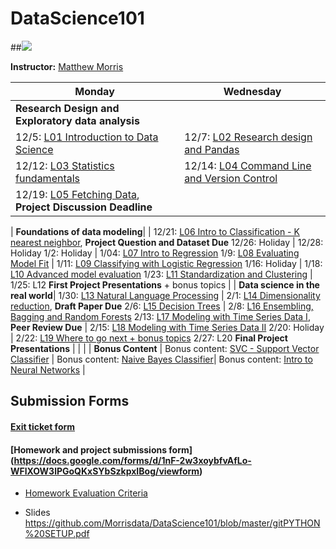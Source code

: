 # DataScience101

##![](https://ga-core.s3.amazonaws.com/production/uploads/program/default_image/1560/thumb_data_science.jpg)


<b/>Instructor:</b> <a href="https://www.linkedin.com/in/matthew-morris-4a58b72b/">Matthew Morris</a>

<!-- **Note:** Prior to the first day of class complete the 10-15 hours of pre-work in order to be properly prepared for class [(prework)](https://gist.github.com/kevinmcalear/9e5625d5eac58fe35de8#account) -->

Monday | Wednesday
--- | ---
**Research Design and Exploratory data analysis**|
12/5: [L01 Introduction to Data Science](#class-1) | 12/7: [L02 Research design and Pandas](#research-design)
12/12: [L03 Statistics fundamentals](#stat_fund) | 12/14: [L04 Command Line and Version Control](#command-line)
12/19: [L05 Fetching Data](#fetching-data), **Project Discussion Deadline** | 
 | 
**Foundations of data modeling**|
 | 12/21: [L06 Intro to Classification - K nearest neighbor](#knn), **Project Question and Dataset Due**
12/26: Holiday | 12/28: Holiday
1/2: Holiday | 1/04: [L07 Intro to Regression](#intro-to-regression)
1/9: [L08 Evaluating Model Fit](#evaluating-fit) | 1/11: [L09 Classifying with Logistic Regression](#logistic-regression)
1/16: Holiday | 1/18: [L10 Advanced model evaluation](#advanced-model)
1/23: [L11 Standardization and Clustering](#clustering) | 1/25: L12 **First Project Presentations** + bonus topics | 
 | 
**Data science in the real world**|
1/30: [L13 Natural Language Processing](#nlp1) | 2/1: [L14 Dimensionality reduction](#reduction), **Draft Paper Due**
2/6: [L15 Decision Trees](#decision) | 2/8: [L16 Ensembling, Bagging and Random Forests](#ensemble)
2/13: [L17 Modeling with Time Series Data I](#time1), **Peer Review Due** | 2/15: [L18 Modeling with Time Series Data II](#time2)
2/20: Holiday | 2/22: [L19 Where to go next + bonus topics](#19_topics)
2/27: L20 **Final Project Presentations** | 
 | 
 | 
 | 
**Bonus Content** | 
Bonus content: [SVC - Support Vector Classifier](#svc) | 
Bonus content: [Naive Bayes Classifier](#bayes)| 
Bonus content: [Intro to Neural Networks](#nn) | 


## Submission Forms

#### [Exit ticket form](https://docs.google.com/a/generalassemb.ly/forms/d/e/1FAIpQLSf5Xu6cWauNAhUfSMmYw5VUv8v4ADStBIQAqdbEmIIS-ziefw/viewform)
<!--
(https://docs.google.com/a/generalassemb.ly/forms/d/10L0tgB2X70bIHAzb1d0_4guWmCEqxavhQAHM1t1I4-Y/viewform)
-->
####   [Homework and project submissions form] (https://docs.google.com/forms/d/1nF-2w3xoybfvAfLo-WFlXOW3lPGoQKxSYbSzkpxIBog/viewform)
<!--
(https://docs.google.com/forms/d/1S82LIibhiG2olZQb2C7iboqN5rb8wB6mQLFBg992eh4/viewform?usp=send_form)
-->
* [Homework Evaluation Criteria](https://docs.google.com/spreadsheets/d/19XaVllCETEWyROSMHIShVWgUqK-kbZkvSeCzjK7yezI/edit?usp=sharing)
 &nbsp;

* Slides https://github.com/Morrisdata/DataScience101/blob/master/gitPYTHON%20SETUP.pdf
